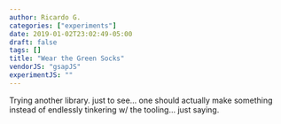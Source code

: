 ```yaml
---
author: Ricardo G.
categories: ["experiments"]
date: 2019-01-02T23:02:49-05:00
draft: false
tags: []
title: "Wear the Green Socks"
vendorJS: "gsapJS"
experimentJS: ""
---
```

Trying another library. just to see... one should actually make something instead of endlessly tinkering w/ the tooling... just saying.